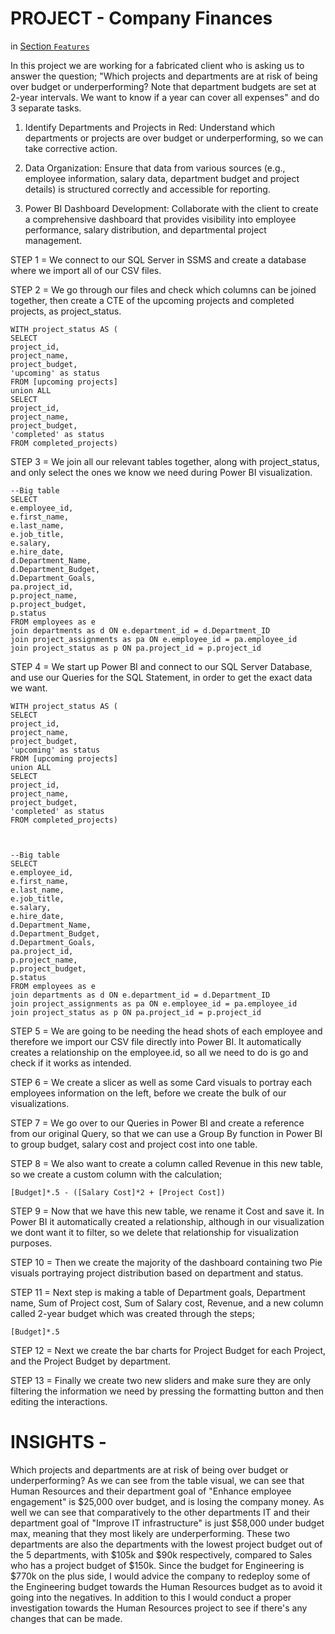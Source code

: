 # PROJECT - Company Finances

in [Section `Features`](#(https://app.powerbi.com/Redirect?action=OpenReport&appId=eeaeff4c-a31f-428b-b715-94f43b4b6255&reportObjectId=f182c83b-cd96-4a76-91ab-a67004188886&ctid=d05bc23a-4bdc-426f-b7f9-fede45cfbd56&reportPage=89cab110b6d868201da1&pbi_source=appShareLink&portalSessionId=924aa473-1ee2-4b98-bdaa-3b3f11e3611f))

In this project we are working for a fabricated client who is asking us to answer the question; "Which projects and departments are at risk of being over budget or underperforming? Note that department budgets are set at 2-year intervals. We want to know if a year can cover all expenses" and do 3 separate tasks. 

1. Identify Departments and Projects in Red: Understand which departments or projects are over budget or underperforming, so we can take corrective action.

2. Data Organization: Ensure that data from various sources (e.g., employee information, salary data, department budget and project details) is structured correctly and accessible for reporting.

3. Power BI Dashboard Development: Collaborate with the client to create a comprehensive dashboard that provides visibility into employee performance, salary distribution, and departmental project management. 

STEP 1 = We connect to our SQL Server in SSMS and create a database where we import all of our CSV files. 

STEP 2 = We go through our files and check which columns can be joined together, then create a CTE of the upcoming projects and completed projects, as project_status.

	WITH project_status AS (
	SELECT 
	project_id,
	project_name,
	project_budget,
	'upcoming' as status
	FROM [upcoming projects]
	union ALL
	SELECT 
	project_id,
	project_name,
	project_budget,
	'completed' as status
	FROM completed_projects)


STEP 3 = We join all our relevant tables together, along with project_status, and only select the ones we know we need during Power BI visualization. 

	--Big table
	SELECT 
	e.employee_id, 
	e.first_name, 
	e.last_name,
	e.job_title,
	e.salary,
	e.hire_date,
	d.Department_Name,
	d.Department_Budget,
	d.Department_Goals,
	pa.project_id,
	p.project_name,
	p.project_budget,
	p.status
	FROM employees as e
	join departments as d ON e.department_id = d.Department_ID
	join project_assignments as pa ON e.employee_id = pa.employee_id
	join project_status as p ON pa.project_id = p.project_id


STEP 4 = We start up Power BI and connect to our SQL Server Database, and use our Queries for the SQL Statement, in order to get the exact data we want. 

	WITH project_status AS (
	SELECT 
	project_id,
	project_name,
	project_budget,
	'upcoming' as status
	FROM [upcoming projects]
	union ALL
	SELECT 
	project_id,
	project_name,
	project_budget,
	'completed' as status
	FROM completed_projects)



	--Big table
	SELECT 
	e.employee_id, 
	e.first_name, 
	e.last_name,
	e.job_title,
	e.salary,
	e.hire_date,
	d.Department_Name,
	d.Department_Budget,
	d.Department_Goals,
	pa.project_id,
	p.project_name,
	p.project_budget,
	p.status
	FROM employees as e
	join departments as d ON e.department_id = d.Department_ID
	join project_assignments as pa ON e.employee_id = pa.employee_id
	join project_status as p ON pa.project_id = p.project_id

STEP 5 = We are going to be needing the head shots of each employee and therefore we import our CSV file directly into Power BI. It automatically creates a relationship on the employee.id, so all we need to do is go and check if it works as intended. 

STEP 6 = We create a slicer as well as some Card visuals to portray each employees information on the left, before we create the bulk of our visualizations.

STEP 7 = We go over to our Queries in Power BI and create a reference from our original Query, so that we can use a Group By function in Power BI to group budget, salary cost and project cost into one table. 

STEP 8 = We also want to create a column called Revenue in this new table, so we create a custom column with the calculation; 

	[Budget]*.5 - ([Salary Cost]*2 + [Project Cost])

STEP 9 = Now that we have this new table, we rename it Cost and save it. In Power BI it automatically created a relationship, although in our visualization we dont want it to filter, so we delete that relationship for visualization purposes. 

STEP 10 = Then we create the majority of the dashboard containing two Pie visuals portraying project distribution based on department and status. 

STEP 11 = Next step is making a table of Department goals, Department name, Sum of Project cost, Sum of Salary cost, Revenue, and a new column called 2-year budget which was created through the steps;

	[Budget]*.5

STEP 12 = Next we create the bar charts for Project Budget for each Project, and the Project Budget by department. 

STEP 13 = Finally we create two new sliders and make sure they are only filtering the information we need by pressing the formatting button and then editing the interactions. 


# INSIGHTS - 

Which projects and departments are at risk of being over budget or underperforming? As we can see from the table visual, we can see that Human Resources and their department goal of "Enhance employee engagement" is $25,000 over budget, and is losing the company money. As well we can see that comparatively to the other departments IT and their department goal of "Improve IT infrastructure" is just $58,000 under budget max, meaning that they most likely are underperforming. These two departments are also the departments with the lowest project budget out of the 5 departments, with $105k and $90k respectively, compared to Sales who has a project budget of $150k. Since the budget for Engineering is $770k on the plus side, I would advice the company to redeploy some of the Engineering budget towards the Human Resources budget as to avoid it going into the negatives. In addition to this I would conduct a proper investigation towards the Human Resources project to see if there's any changes that can be made. 
